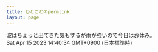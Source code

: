 ```yaml
---
title: ひとことのpermlink
layout: page
---
```

<div class="box" dt="1681537234333">
  波はちょっと出てきた気もするが雨が強いので今日はお休み。
  <div class="content is-small">Sat Apr 15 2023 14:40:34 GMT+0900 (日本標準時)</div>
</div>